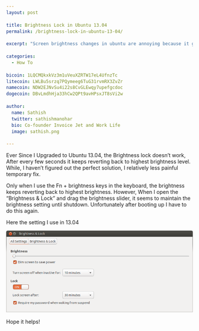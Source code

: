 ```yaml
---
layout: post

title: Brightness Lock in Ubuntu 13.04
permalink: /brightness-lock-in-ubuntu-13-04/

excerpt: "Screen brightness changes in ubuntu are annoying because it gets reset on every boot and sometimes randomly when resuming from idle, Here is how I fix it for myself"

categories:
  - How To

bicoin: 1LQCMQkxkVz3m1uVeuXZRTW17eL4UfnzTc
litecoin: LWLBu5srzq7PQymeeg6TuG31rvmRX3ZvZr
namecoin: NDW2EJNvSu4i22s8CvGLEwqy7upefgcdoc
dogecoin: DBvLmdhHja33hCw2QPt9avHPsxJT8sVi2w

author: 
  name: Sathish
  twitter: sathishmanohar
  bio: Co-founder Invoice Jet and Work Life
  image: sathish.png

---
```

Ever Since I Upgraded to Ubuntu 13.04, the Brightness lock doesn&#8217;t work, After every few seconds it keeps reverting back to highest brightness level. While, I haven&#8217;t figured out the perfect solution, I relatively less painful temporary fix.

Only when I use the Fn + brightness keys in the keyboard, the brightness keeps reverting back to highest brightness. However, When I open the &#8220;Brightness &amp; Lock&#8221; and drag the brightness slider, it seems to maintain the brightness setting until shutdown. Unfortunately after booting up I have to do this again.

Here the setting I use in 13.04

<div class="full zoomable"><img src="/images/ubuntu-brightness-lock.png"></div>

Hope it helps!
